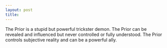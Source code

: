```yaml
---
layout: post
title:
---
```


The Prior is a stupid but powerful trickster demon. The Prior can be revealed and influenced but never controlled or fully understood. The Prior controls subjective reality and can be a powerful ally.
